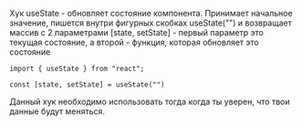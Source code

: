 Хук useState - обновляет состояние компонента. Принимает начальное
значение, пишется внутри фигурных скобках useState("") и возвращает массив с 2 параметрами [state, setState] - первый параметр это текущая состояние, а второй - функция, которая обновляет это состояние

```
import { useState } from "react";

const [state, setState] = useState("")
```

Данный хук необходимо использовать тогда когда ты уверен, что твои данные будут меняться.
